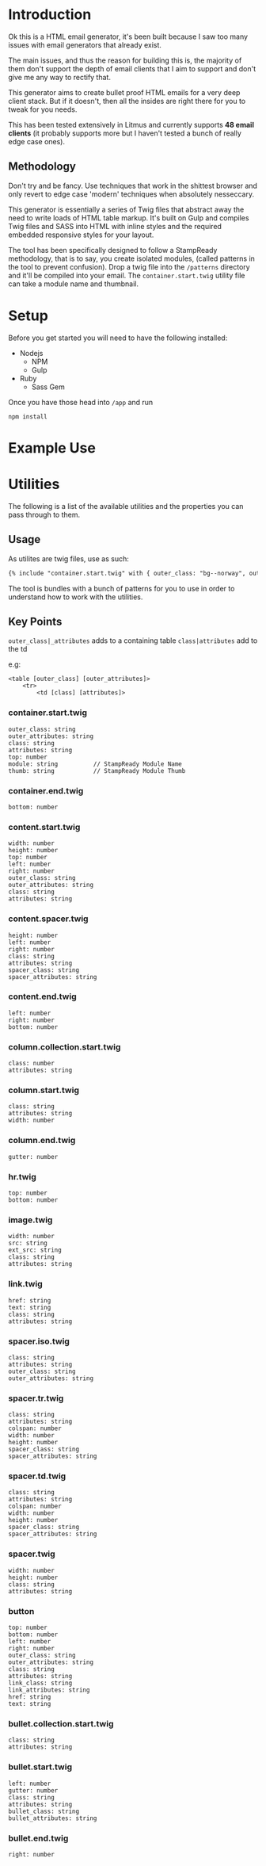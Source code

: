# Introduction
Ok this is a HTML email generator, it's been built because I saw too many issues with email generators that already exist. 

The main issues, and thus the reason for building this is, the majority of them don't support the depth of email clients that I aim to support and don't give me any way to rectify that.

This generator aims to create bullet proof HTML emails for a very deep client stack. But if it doesn't, then all the insides are right there for you to tweak for you needs.

This has been tested extensively in Litmus and currently supports **48 email clients** (it probably supports more but I haven't tested a bunch of really edge case ones).

## Methodology
Don't try and be fancy. Use techniques that work in the shittest browser and only revert to edge case 'modern' techniques when absolutely nesseccary.

This generator is essentially a series of Twig files that abstract away the need to write loads of HTML table markup. It's built on Gulp and compiles Twig files and SASS into HTML with inline styles and the required embedded responsive styles for your layout.

The tool has been specifically designed to follow a StampReady methodology, that is to say, you create isolated modules, (called patterns in the tool to prevent confusion). Drop a twig file into the `/patterns` directory and it'll be compiled into your email. The `container.start.twig` utility file can take a module name and thumbnail.

# Setup
Before you get started you will need to have the following installed:
- Nodejs
	- NPM
	- Gulp
- Ruby
	- Sass Gem

Once you have those head into `/app` and run
```
npm install
```

# Example Use



# Utilities
The following is a list of the available utilities and the properties you can pass through to them.

## Usage
As utilites are twig files, use as such:
```HTML
{% include "container.start.twig" with { outer_class: "bg--norway", outer_attributes: "valign='top'" } %}
```

The tool is bundles with a bunch of patterns for you to use in order to understand how to work with the utilities.

## Key Points
`outer_class|_attributes` adds to a containing table
`class|attributes` add to the td

e.g:
```TWIG
<table [outer_class] [outer_attributes]>
	<tr>
		<td [class] [attributes]>
```

### container.start.twig
```
outer_class: string
outer_attributes: string
class: string
attributes: string
top: number
module: string			// StampReady Module Name
thumb: string			// StampReady Module Thumb
```

### container.end.twig
```
bottom: number
```

### content.start.twig
```
width: number
height: number
top: number
left: number
right: number
outer_class: string
outer_attributes: string
class: string
attributes: string
```

### content.spacer.twig
```
height: number
left: number
right: number
class: string
attributes: string
spacer_class: string
spacer_attributes: string
```

### content.end.twig
```
left: number
right: number
bottom: number
```

### column.collection.start.twig
```
class: number
attributes: string
```

### column.start.twig
```
class: string
attributes: string
width: number
```

### column.end.twig
```
gutter: number
```

### hr.twig
```
top: number
bottom: number
```

### image.twig
```
width: number
src: string
ext_src: string
class: string
attributes: string
```

### link.twig
```
href: string
text: string
class: string
attributes: string
```

### spacer.iso.twig
```
class: string
attributes: string
outer_class: string
outer_attributes: string
```

### spacer.tr.twig
```
class: string
attributes: string
colspan: number
width: number
height: number
spacer_class: string
spacer_attributes: string
```

### spacer.td.twig
```
class: string
attributes: string
colspan: number
width: number
height: number
spacer_class: string
spacer_attributes: string
```

### spacer.twig
```
width: number
height: number
class: string
attributes: string
```

### button
```
top: number
bottom: number
left: number
right: number
outer_class: string
outer_attributes: string
class: string
attributes: string
link_class: string
link_attributes: string
href: string
text: string
```

### bullet.collection.start.twig
```
class: string
attributes: string
```

### bullet.start.twig
```
left: number
gutter: number
class: string
attributes: string
bullet_class: string
bullet_attributes: string
```

### bullet.end.twig
```
right: number
```